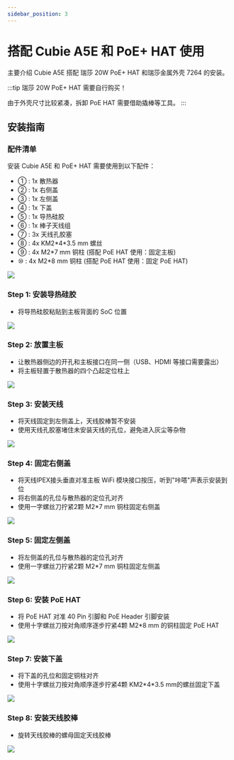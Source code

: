 ```yaml
---
sidebar_position: 3
---
```


# 搭配 Cubie A5E 和 PoE+ HAT 使用

主要介绍 Cubie A5E 搭配 瑞莎 20W PoE+ HAT 和瑞莎金属外壳 7264 的安装。

:::tip
瑞莎 20W PoE+ HAT 需要自行购买！

由于外壳尺寸比较紧凑，拆卸 PoE HAT 需要借助撬棒等工具。
:::

## 安装指南

### 配件清单

安装 Cubie A5E 和 PoE+ HAT 需要使用到以下配件：

- ① : 1x 散热器
- ② : 1x 右侧盖
- ③ : 1x 左侧盖
- ④ : 1x 下盖
- ⑤ : 1x 导热硅胶
- ⑥ : 1x 棒子天线组
- ⑦ : 3x 天线孔胶塞
- ⑧ : 4x KM2\*4\*3.5 mm 螺丝
- ⑨ : 4x M2\*7 mm 铜柱 (搭配 PoE HAT 使用：固定主板)
- ⑩ : 4x M2\*8 mm 铜柱 (搭配 PoE HAT 使用：固定 PoE HAT)

<div style={{textAlign: 'center'}}>
    <img src="/img/accessories/metal-case-7264/metal-case-7264-0-2.webp" style={{width: '100%', maxWidth: '1200px'}} />
</div>

### Step 1: 安装导热硅胶

- 将导热硅胶粘贴到主板背面的 SoC 位置
<div style={{textAlign: 'center'}}>
    <img src="/img/accessories/metal-case-7264/metal-case-7264-8.webp" style={{width: '100%', maxWidth: '1200px'}} />
</div>

### Step 2: 放置主板

- 让散热器侧边的开孔和主板接口在同一侧（USB、HDMI 等接口需要露出）
- 将主板轻置于散热器的四个凸起定位柱上
<div style={{textAlign: 'center'}}>
    <img src="/img/accessories/metal-case-7264/metal-case-7264-9.webp" style={{width: '100%', maxWidth: '1200px'}} />
</div>

### Step 3: 安装天线

- 将天线固定到左侧盖上，天线胶棒暂不安装
- 使用天线孔胶塞堵住未安装天线的孔位，避免进入灰尘等杂物
<div style={{textAlign: 'center'}}>
    <img src="/img/accessories/metal-case-7264/metal-case-7264-10.webp" style={{width: '100%', maxWidth: '1200px'}} />
</div>

### Step 4: 固定右侧盖

- 将天线IPEX接头垂直对准主板 WiFi 模块接口按压，听到"咔嗒"声表示安装到位
- 将右侧盖的孔位与散热器的定位孔对齐
- 使用一字螺丝刀拧紧2颗 M2\*7 mm 铜柱固定右侧盖
<div style={{textAlign: 'center'}}>
    <img src="/img/accessories/metal-case-7264/metal-case-7264-11.webp" style={{width: '100%', maxWidth: '1200px'}} />
</div>

### Step 5: 固定左侧盖

- 将左侧盖的孔位与散热器的定位孔对齐
- 使用一字螺丝刀拧紧2颗 M2\*7 mm 铜柱固定左侧盖
<div style={{textAlign: 'center'}}>
    <img src="/img/accessories/metal-case-7264/metal-case-7264-12.webp" style={{width: '100%', maxWidth: '1200px'}} />
</div>

### Step 6: 安装 PoE HAT

- 将 PoE HAT 对准 40 Pin 引脚和 PoE Header 引脚安装
- 使用十字螺丝刀按对角顺序逐步拧紧4颗 M2\*8 mm 的铜柱固定 PoE HAT
<div style={{textAlign: 'center'}}>
    <img src="/img/accessories/metal-case-7264/metal-case-7264-13.webp" style={{width: '100%', maxWidth: '1200px'}} />
</div>

### Step 7: 安装下盖

- 将下盖的孔位和固定铜柱对齐
- 使用十字螺丝刀按对角顺序逐步拧紧4颗 KM2\*4\*3.5 mm的螺丝固定下盖
<div style={{textAlign: 'center'}}>
    <img src="/img/accessories/metal-case-7264/metal-case-7264-14.webp" style={{width: '100%', maxWidth: '1200px'}} />
</div>

### Step 8: 安装天线胶棒

- 旋转天线胶棒的螺母固定天线胶棒
<div style={{textAlign: 'center'}}>
    <img src="/img/accessories/metal-case-7264/metal-case-7264-15.webp" style={{width: '100%', maxWidth: '1200px'}} />
</div>
